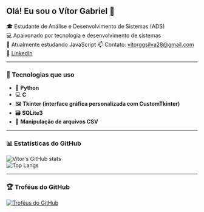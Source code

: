 ## Olá! Eu sou o Vítor Gabriel 👋

🎓 Estudante de Análise e Desenvolvimento de Sistemas (ADS)  
💻 Apaixonado por tecnologia e desenvolvimento de sistemas  
🚀 Atualmente estudando JavaScript 
📫 Contato: vitorggsilva28@gmail.com  
🔗 [LinkedIn](https://www.linkedin.com/in/vitor-gabriel-94143b328)

---

### 🚀 Tecnologias que uso

- 🐍 **Python**  
- 💻 **C**  
- 🖼️ **Tkinter (interface gráfica personalizada com CustomTkinter)**  
- 🗃️ **SQLite3**  
- 📄 **Manipulação de arquivos CSV**

---

### 📊 Estatísticas do GitHub

![Vítor's GitHub stats](https://github-readme-stats.vercel.app/api?username=VitorGabriel2807&show_icons=true&theme=transparent)  
![Top Langs](https://github-readme-stats.vercel.app/api/top-langs/?username=VitorGabriel2807&layout=compact&theme=transparent)

---

### 🏆 Troféus do GitHub

[![Troféus do GitHub](https://github-profile-trophy.vercel.app/?username=VitorGabriel2807&theme=flat&no-frame=true&title=Commit,Stars,Followers,Repositories,PullRequest)](https://github.com/ryo-ma/github-profile-trophy)